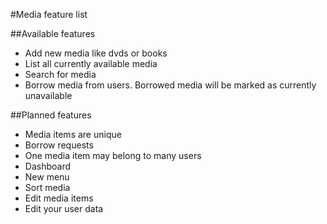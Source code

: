 #Media feature list

##Available features
* Add new media like dvds or books
* List all currently available media
* Search for media
* Borrow media from users. Borrowed media will be marked as  currently unavailable

##Planned features
* Media items are unique
* Borrow requests
* One media item may belong to many users
* Dashboard
* New menu
* Sort media
* Edit media items
* Edit your user data
